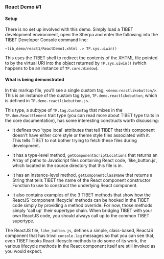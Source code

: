 ### React Demo #1

#### Setup

There is no set up involved with this demo. Simply load a TIBET development
environment, open the Sherpa and enter the following into the TIBET Developer
Console command line:

```
~lib_demo/react1/ReactDemo1.xhtml .> TP.sys.uiwin()
```

This uses the TIBET shell to redirect the contents of the XHTML file pointed to
by the virtual URI into the object returned by `TP.sys.uiwin()` (which happens
to be an instance of `TP.core.Window`).

#### What is being demonstrated

In this markup file, you'll see a single custom tag, `<demo:reactlikebutton/>`.
This is an instance of the custom tag type, `TP.demo.reactlikebutton`, which is
defined in `TP.demo.reactlikebutton.js`.

This type, a subtype of `TP.tag.CustomTag` that mixes in the
`TP.dom.ReactElement` trait type (you can read more about TIBET type traits in
the core documentation), has some interesting constructs worth discussing:

- It defines two 'type local' attributes that tell TIBET that this component
doesn't have either core style or theme style files associated with it. This
tells TIBET to not bother trying to fetch these files during development.

- It has a type-level method, `getComponentScriptLocations` that returns an
Array of paths to JavaScript files containing React code, 'like_button.js',
which located in the source directory that this file is in.

- It has an instance-level method, `getComponentClassName` that returns a String
that tells TIBET the name of the React component constructor Function to use to
construct the underlying React component.

- It also contains examples of the 3 TIBET methods that show how the ReactJS
'component lifecycle' methods can be hooked in the TIBET code simply by
providing a method override. For now, those methods simply 'call up' their
supertype chain. When bridging TIBET with your own ReactJS code, you should
always call up to the common TIBET supertype.

The ReactJS file, `like_button.js`, defines a simple, class-based, ReactJS
component that has trival `console.log` messages so that you can see that, even
TIBET hooks React lifecycle methods to do some of its work, the various
lifecycle methods in the React component itself are still invoked as you would
expect.
